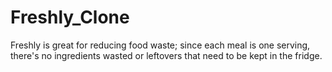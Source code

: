# Freshly_Clone
Freshly is great for reducing food waste; since each meal is one serving, there's no ingredients wasted or leftovers that need to be kept in the fridge.
